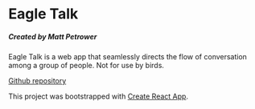 # Eagle Talk
##### Created by Matt Petrower

Eagle Talk is a web app that seamlessly directs the flow of conversation among a group of people. Not for use by birds.

[Github repository](https://github.com/msp9612/eagle-talk)

This project was bootstrapped with [Create React App](https://github.com/facebook/create-react-app).